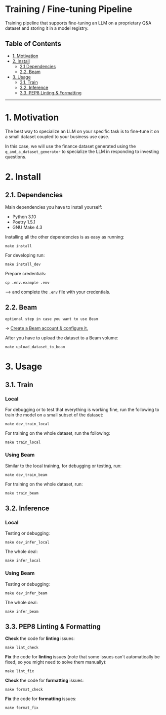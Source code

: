 # Training / Fine-tuning Pipeline 

Training pipeline that supports fine-tuning an LLM on a proprietary Q&A dataset and storing it in a model registry. 

## Table of Contents

- [1. Motivation](#1-motivation)
- [2. Install](#2-install)
    - [2.1 Dependencies](#21-dependencies)
    - [2.2. Beam](#22-beam)
- [3. Usage](#3-usage)
    - [3.1. Train](#31-train)
    - [3.2. Inference](#32-inference)
    - [3.3. PEP8 Linting & Formatting](#33-pep8-linting--formatting)

-------

# 1. Motivation

The best way to specialize an LLM on your specific task is to fine-tune it on a small dataset coupled to your business use case.

In this case, we will use the finance dataset generated using the `q_and_a_dataset_generator` to specialize the LLM in responding to investing questions.


# 2. Install

## 2.1. Dependencies

Main dependencies you have to install yourself:
* Python 3.10
* Poetry 1.5.1
* GNU Make 4.3

Installing all the other dependencies is as easy as running:
```shell
make install
```

For developing run:
```shell
make install_dev
```

Prepare credentials:
```shell
cp .env.example .env
```
--> and complete the `.env` file with your credentials.


## 2.2. Beam
`optional step in case you want to use Beam` 

-> [Create a Beam account & configure it.](https://www.beam.cloud?utm_source=thepauls&utm_medium=partner&utm_content=github)

After you have to upload the dataset to a Beam volume:
```shell
make upload_dataset_to_beam
```

# 3. Usage

## 3.1. Train 

### Local

For debugging or to test that everything is working fine, run the following to train the model on a small subset of the dataset:
```shell
make dev_train_local
```

For training on the whole dataset, run the following:
```shell
make train_local
```

### Using Beam

Similar to the local training, for debugging or testing, run:
```shell
make dev_train_beam
```

For training on the whole dataset, run:
```shell
make train_beam
```

## 3.2. Inference

### Local

Testing or debugging:
```shell
make dev_infer_local
```

The whole deal:
```shell
make infer_local
```

### Using Beam

Testing or debugging:
```shell
make dev_infer_beam
```

The whole deal:
```shell
make infer_beam
```

## 3.3. PEP8 Linting & Formatting

**Check** the code for **linting** issues:
```shell
make lint_check
```

**Fix** the code for **linting** issues (note that some issues can't automatically be fixed, so you might need to solve them manually):
```shell
make lint_fix
```

**Check** the code for **formatting** issues:
```shell
make format_check
```

**Fix** the code for **formatting** issues:
```shell
make format_fix
```
